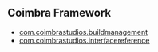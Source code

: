 ## Coimbra Framework
- [com.coimbrastudios.buildmanagement](https://github.com/coimbrastudios/buildmanagement)
- [com.coimbrastudios.interfacereference](https://github.com/coimbrastudios/interfacereference)